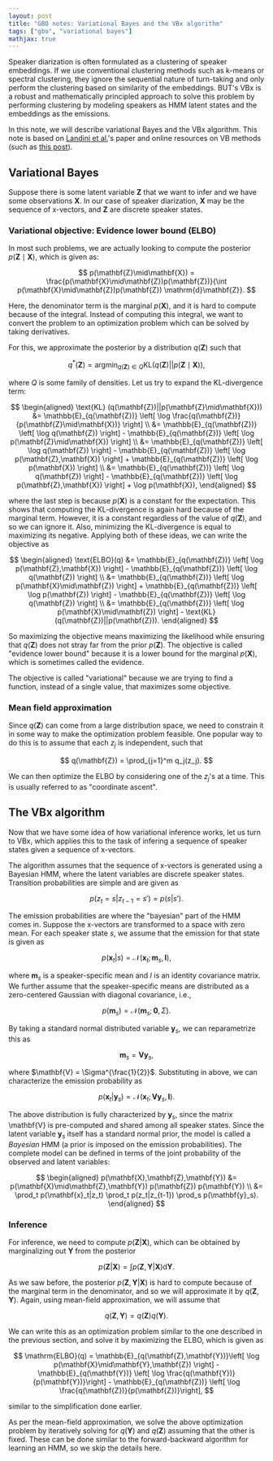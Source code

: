 ```yaml
---
layout: post
title: "GBO notes: Variational Bayes and the VBx algorithm"
tags: ["gbo", "variational bayes"]
mathjax: true
---
```


Speaker diarization is often formulated as a clustering of speaker embeddings. If we use conventional
clustering methods such as k-means or spectral clustering, they ignore the sequential nature
of turn-taking and only perform the clustering based on similarity of the embeddings. BUT's
VBx is a robust and mathematically principled approach to solve this problem by performing
clustering by modeling speakers as HMM latent states and the embeddings as the emissions.

In this note, we will describe variational Bayes and the VBx algorithm. This note is based
on [Landini et al.](https://arxiv.org/pdf/2012.14952.pdf)'s paper and online resources
on VB methods (such as [this post](https://fabiandablander.com/r/Variational-Inference.html)).

## Variational Bayes

Suppose there is some latent variable $\mathbf{Z}$ that we want to infer and we have some observations
$\mathbf{X}$. In our case of speaker diarization, $\mathbf{X}$ may be the sequence of x-vectors, and $\mathbf{Z}$ are
discrete speaker states.

### Variational objective: Evidence lower bound (ELBO)

In most such problems, we are actually looking to compute the posterior $p(\mathbf{Z}\mid\mathbf{X})$, which
is given as:

$$ p(\mathbf{Z}\mid\mathbf{X}) = \frac{p(\mathbf{X}\mid\mathbf{Z})p(\mathbf{Z})}{\int p(\mathbf{X}\mid\mathbf{Z})p(\mathbf{Z}) \mathrm{d}\mathbf{Z}}. $$

Here, the denominator term is the marginal $p(\mathbf{X})$, and it is hard to compute because of the
integral. Instead of computing this integral, we want to convert the problem to an optimization
problem which can be solved by taking derivatives.

For this, we approximate the posterior by a distribution $q(\mathbf{Z})$ such that

$$ q^{\ast}(\mathbf{Z}) = \text{arg}\min_{q(\mathbf{Z})\in Q} \text{KL} (q(\mathbf{Z})||p(\mathbf{Z}\mid\mathbf{X})), $$

where $Q$ is some family of densities. Let us try to expand the KL-divergence term:

$$
\begin{aligned}
\text{KL} (q(\mathbf{Z})||p(\mathbf{Z}\mid\mathbf{X})) &= \mathbb{E}_{q(\mathbf{Z})} \left[ \log \frac{q(\mathbf{Z})}{p(\mathbf{Z}\mid\mathbf{X})} \right] \\
    &= \mathbb{E}_{q(\mathbf{Z})} \left[ \log q(\mathbf{Z}) \right] - \mathbb{E}_{q(\mathbf{Z})} \left[ \log p(\mathbf{Z}\mid\mathbf{X}) \right] \\
    &= \mathbb{E}_{q(\mathbf{Z})} \left[ \log q(\mathbf{Z}) \right] - \mathbb{E}_{q(\mathbf{Z})} \left[ \log p(\mathbf{Z},\mathbf{X}) \right]
        + \mathbb{E}_{q(\mathbf{Z})} \left[ \log p(\mathbf{X}) \right] \\
    &= \mathbb{E}_{q(\mathbf{Z})} \left[ \log q(\mathbf{Z}) \right] - \mathbb{E}_{q(\mathbf{Z})} \left[ \log p(\mathbf{Z},\mathbf{X}) \right]
        + \log p(\mathbf{X}),
\end{aligned}
$$

where the last step is because $p(\mathbf{X})$ is a constant for the expectation. This shows that
computing the KL-divergence is again hard because of the marginal term. However, it is a constant
regardless of the value of $q(\mathbf{Z})$, and so we can ignore it. Also, minimizing the KL-divergence
is equal to maximizing its negative. Applying both of these ideas, we can write the objective as

$$
\begin{aligned}
\text{ELBO}(q) &= \mathbb{E}_{q(\mathbf{Z})} \left[ \log p(\mathbf{Z},\mathbf{X}) \right] - \mathbb{E}_{q(\mathbf{Z})} \left[ \log q(\mathbf{Z}) \right] \\
    &= \mathbb{E}_{q(\mathbf{Z})} \left[ \log p(\mathbf{X}\mid\mathbf{Z}) \right] + \mathbb{E}_{q(\mathbf{Z})} \left[ \log p(\mathbf{Z}) \right] 
        - \mathbb{E}_{q(\mathbf{Z})} \left[ \log q(\mathbf{Z}) \right] \\
    &= \mathbb{E}_{q(\mathbf{Z})} \left[ \log p(\mathbf{X}\mid\mathbf{Z}) \right] - \text{KL}(q(\mathbf{Z})||p(\mathbf{Z})).
\end{aligned}
$$

So maximizing the objective means maximizing the likelihood while ensuring that $q(\mathbf{Z})$ does not
stray far from the prior $p(\mathbf{Z})$. The objective is called "evidence lower bound" because it is 
a lower bound for the marginal $p(\mathbf{X})$, which is sometimes called the evidence.

The objective is called "variational" because we are trying to find a function, instead of a 
single value, that maximizes some objective.

### Mean field approximation

Since $q(\mathbf{Z})$ can come from a large distribution space, we need to constrain it in
some way to make the optimization problem feasible. One popular way to do this is to assume
that each $z_j$ is independent, such that

$$ q(\mathbf{Z}) = \prod_{j=1}^m q_j(z_j). $$

We can then optimize the ELBO by considering one of the $z_j$'s at a time. This is usually
referred to as "coordinate ascent".

## The VBx algorithm

Now that we have some idea of how variational inference works, let us turn to VBx, which
applies this to the task of infering a sequence of speaker states given a sequence of 
x-vectors.

The algorithm assumes that the sequence of x-vectors is generated using a Bayesian HMM,
where the latent variables are discrete speaker states. Transition probabilities are
simple and are given as

$$ p(z_t=s | z_{t-1}=s') = p(s|s'). $$

The emission probabilities are where the "bayesian" part of the HMM comes in. Suppose the
x-vectors are transformed to a space with zero mean. For each speaker state $s$, we
assume that the emission for that state is given as

$$ p(\mathbf{x}_t | s) = \mathcal{N}(\mathbf{x}_t; \mathbf{m}_s, \mathbf{I}), $$

where $\mathbf{m}_s$ is a speaker-specific mean and $I$ is an identity covariance matrix. We
further assume that the speaker-specific means are distributed as a zero-centered Gaussian
with diagonal covariance, i.e.,

$$ p(\mathbf{m}_s) = \mathcal{N}(\mathbf{m}_s; \mathbf{0}, \Sigma). $$

By taking a standard normal distributed variable $\mathbf{y}_s$, we can reparametrize this
as

$$ \mathbf{m}_s = \mathbf{V} \mathbf{y}_s, $$

where $\mathbf{V} = \Sigma^{\frac{1}{2}}$. Substituting in above, we can characterize the
emission probability as

$$ p(\mathbf{x}_t | \mathbf{y}_s) = \mathcal{N}(\mathbf{x}_t; \mathbf{V}\mathbf{y}_s, \mathbf{I}). $$

The above distribution is fully characterized by $\mathbf{y}_s$, since the matrix \mathbf{V}
is pre-computed and shared among all speaker states. Since the latent variable $\mathbf{y}_s$ itself
has a standard normal prior, the model is called a *Bayesian* HMM (a prior is imposed on the
emission probabilities). The complete model can be defined in terms of the joint probability
of the observed and latent variables:

$$
\begin{aligned} 
p(\mathbf{X},\mathbf{Z},\mathbf{Y}) &= p(\mathbf{X}\mid\mathbf{Z},\mathbf{Y}) p(\mathbf{Z}) p(\mathbf{Y}) \\ 
    &= \prod_t p(\mathbf{x}_t|z_t) \prod_t p(z_t|z_{t-1}) \prod_s p(\mathbf{y}_s).
\end{aligned}
$$

### Inference

For inference, we need to compute $p(\mathbf{Z}|\mathbf{X})$, which can be obtained by marginalizing
out $\mathbf{Y}$ from the posterior

$$ p(\mathbf{Z}|\mathbf{X}) = \int p(\mathbf{Z},\mathbf{Y}|\mathbf{X}) \mathrm{d}\mathbf{Y}. $$

As we saw before, the posterior $p(\mathbf{Z},\mathbf{Y}|\mathbf{X})$ is hard to compute because
of the marginal term in the denominator, and so we will approximate it by $q(\mathbf{Z},\mathbf{Y})$.
Again, using mean-field approximation, we will assume that

$$ q(\mathbf{Z},\mathbf{Y}) = q(\mathbf{Z})q(\mathbf{Y}). $$

We can write this as an optimization problem similar to the one described in the previous section,
and solve it by maximizing the ELBO, which is given as

$$ \mathrm{ELBO}(q) = \mathbb{E}_{q(\mathbf{Z},\mathbf{Y})}\left[ \log p(\mathbf{X}\mid\mathbf{Y},\mathbf{Z}) \right] - \mathbb{E}_{q(\mathbf{Y})} \left[ \log \frac{q(\mathbf{Y})}{p(\mathbf{Y})}\right] - \mathbb{E}_{q(\mathbf{Z})} \left[ \log \frac{q(\mathbf{Z})}{p(\mathbf{Z})}\right], $$

similar to the simplification done earlier.

As per the mean-field approximation, we solve the above optimization problem by iteratively
solving for $q(\mathbf{Y})$ and $q(\mathbf{Z})$ assuming that the other is fixed. These can be
done similar to the forward-backward algorithm for learning an HMM, so we skip the details here.
